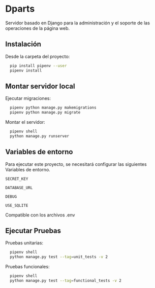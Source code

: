 
# Dparts

Servidor basado en Django para la administración y el soporte de las operaciones de la página web.


## Instalación

Desde la carpeta del proyecto:

```bash
  pip install pipenv --user
  pipenv install
```
    

## Montar servidor local

Ejecutar migraciones:
```bash
  pipenv python manage.py makemigrations
  pipenv python manage.py migrate
```
Montar el servidor:

```bash
  pipenv shell
  python manage.py runserver
```
## Variables de entorno

Para ejecutar este proyecto, se necesitará configurar las siguientes Variables de entorno.

`SECRET_KEY`

`DATABASE_URL`

`DEBUG`

`USE_SQLITE`

Compatible con los archivos .env


## Ejecutar Pruebas

Pruebas unitarias:

```bash
  pipenv shell
  python manage.py test --tag=unit_tests -v 2
```

Pruebas funcionales:


```bash
  pipenv shell
  python manage.py test --tag=functional_tests -v 2
```
